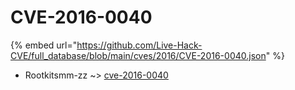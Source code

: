 # CVE-2016-0040
{% embed url="https://github.com/Live-Hack-CVE/full_database/blob/main/cves/2016/CVE-2016-0040.json" %}

* Rootkitsmm-zz ~> [cve-2016-0040](https://www.alice-snow.ru/2016/database/cve-2016-0040/cve-2016-0040-rootkitsmm-zz)